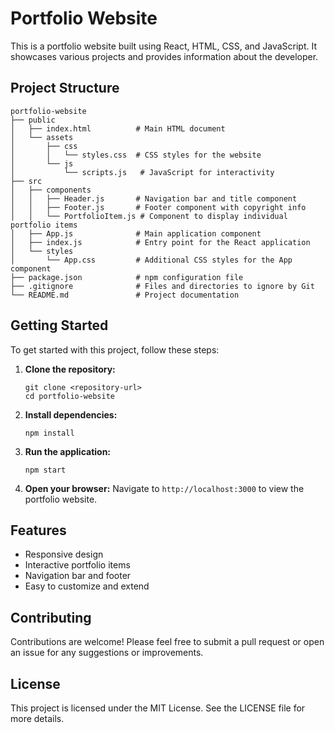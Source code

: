 # Portfolio Website

This is a portfolio website built using React, HTML, CSS, and JavaScript. It showcases various projects and provides information about the developer.

## Project Structure

```
portfolio-website
├── public
│   ├── index.html          # Main HTML document
│   └── assets
│       ├── css
│       │   └── styles.css  # CSS styles for the website
│       └── js
│           └── scripts.js   # JavaScript for interactivity
├── src
│   ├── components
│   │   ├── Header.js       # Navigation bar and title component
│   │   ├── Footer.js       # Footer component with copyright info
│   │   └── PortfolioItem.js # Component to display individual portfolio items
│   ├── App.js              # Main application component
│   ├── index.js            # Entry point for the React application
│   └── styles
│       └── App.css         # Additional CSS styles for the App component
├── package.json            # npm configuration file
├── .gitignore              # Files and directories to ignore by Git
└── README.md               # Project documentation
```

## Getting Started

To get started with this project, follow these steps:

1. **Clone the repository:**
   ```
   git clone <repository-url>
   cd portfolio-website
   ```

2. **Install dependencies:**
   ```
   npm install
   ```

3. **Run the application:**
   ```
   npm start
   ```

4. **Open your browser:**
   Navigate to `http://localhost:3000` to view the portfolio website.

## Features

- Responsive design
- Interactive portfolio items
- Navigation bar and footer
- Easy to customize and extend

## Contributing

Contributions are welcome! Please feel free to submit a pull request or open an issue for any suggestions or improvements.

## License

This project is licensed under the MIT License. See the LICENSE file for more details.